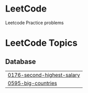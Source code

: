 # LeetCode
Leetcode Practice problems 

<!---LeetCode Topics Start-->
# LeetCode Topics
## Database
|  |
| ------- |
| [0176-second-highest-salary](https://github.com/DhruvYd61202/LeetCode/tree/master/0176-second-highest-salary) |
| [0595-big-countries](https://github.com/DhruvYd61202/LeetCode/tree/master/0595-big-countries) |
<!---LeetCode Topics End-->